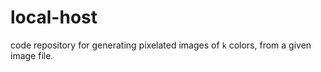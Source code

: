 # local-host
code repository for generating pixelated images of `k` colors, from a given image file.
